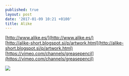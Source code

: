 ```yaml
---
published: true
layout: post
date: '2017-01-09 10:21 +0100'
title: Alike
---
```

[http://www.alike.es/](http://www.alike.es/)  
[http://alike-short.blogspot.si/p/artwork.html](http://alike-short.blogspot.si/p/artwork.html)  
[https://vimeo.com/channels/greasepencil](https://vimeo.com/channels/greasepencil)  

![](https://1.bp.blogspot.com/-3AdwexQ97bw/VglSGhB1HKI/AAAAAAAAAzs/kGNRjjW8G2k/s1600/Alike_image_2-1_titulo.png)
